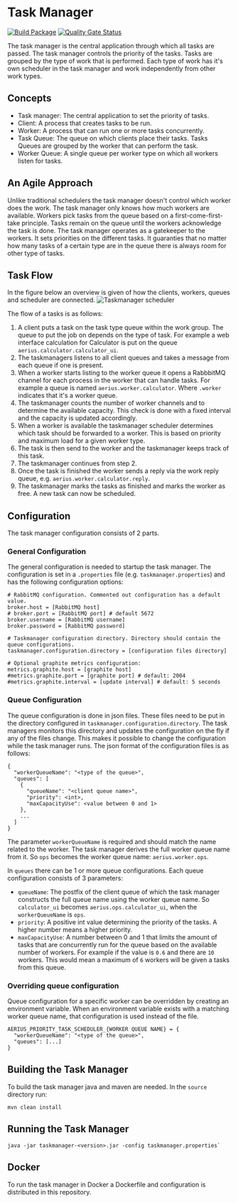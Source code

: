 # Task Manager

[![Build Package](https://github.com/aerius/taskmanager/actions/workflows/publish_artifact.yml/badge.svg)](#)
[![Quality Gate Status](https://sonarcloud.io/api/project_badges/measure?project=aerius_taskmanager&metric=alert_status)](https://sonarcloud.io/dashboard?id=aerius_taskmanager)

The task manager is the central application through which all tasks are passed.
The task manager controls the priority of the tasks.
Tasks are grouped by the type of work that is performed.
Each type of work has it's own scheduler in the task manager and work independently from other work types.

## Concepts

* Task manager: The central application to set the priority of tasks.
* Client: A process that creates tasks to be run.
* Worker: A process that can run one or more tasks concurrently.
* Task Queue: The queue on which clients place their tasks.
Tasks Queues are grouped by the worker that can perform the task.
* Worker Queue: A single queue per worker type on which all workers listen for tasks.

## An Agile Approach

Unlike traditional schedulers the task manager doesn't control which worker does the work.
The task manager only knows how much workers are available.
Workers pick tasks from the queue based on a first-come-first-take principle.
Tasks remain on the queue until the workers acknowledge the task is done.
The task manager operates as a gatekeeper to the workers.
It sets priorities on the different tasks.
It guaranties that no matter how many tasks of a certain type are in the queue there is always room for other type of tasks.

## Task Flow

In the figure below an overview is given of how the clients, workers, queues and scheduler are connected.
![Taskmanager scheduler](doc/taskmanager_scheduler.svg) 


The flow of a tasks is as follows:
1. A client puts a task on the task type queue within the work group.
The queue to put the job on depends on the type of task.
For example a web interface calculation for Calculator is put on the queue `aerius.calculator.calculator_ui`.
2. The taskmanagers listens to all client queues and takes a message from each queue if one is present.
3. When a worker starts listing to the worker queue it opens a RabbbitMQ channel for each process in the worker that can handle tasks.
For example a queue is named `aerius.worker.calculator`. Where `.worker` indicates that it's a worker queue.
4. The taskmanager counts the number of worker channels and to determine the available capacity.
This check is done with a fixed interval and the capacity is updated accordingly.
5. When a worker is available the taskmanager scheduler determines which task should be forwarded to a worker.
This is based on priority and maximum load for a given worker type.
6. The task is then send to the worker and the taskmanager keeps track of this task.
7. The taskmanager continues from step 2.
8. Once the task is finished the worker sends a reply via the work reply queue, e.g. `aerius.worker.calculator.reply`.
9. The taskmanager marks the tasks as finished and marks the worker as free.
A new task can now be scheduled.

## Configuration

The task manager configuration consists of 2 parts.

### General Configuration

The general configuration is needed to startup the task manager.
The configuration is set in a `.properties` file (e.g. `taskmanager.properties`) and has the following configuration options:

```
# RabbitMQ configuration. Commented out configuration has a default value.
broker.host = [RabbitMQ host]
# broker.port = [RabbitMQ port] # default 5672
broker.username = [RabbitMQ username]
broker.password = [RabbitMQ password]

# Taskmanager configuration directory. Directory should contain the queue configurations.
taskmanager.configuration.directory = [configuration files directory]

# Optional graphite metrics configuration:
metrics.graphite.host = [graphite host]
#metrics.graphite.port = [graphite port] # default: 2004
#metrics.graphite.interval = [update interval] # default: 5 seconds
```

### Queue Configuration

The queue configuration is done in json files.
These files need to be put in the directory configured in `taskmanager.configuration.directory`.
The task managers monitors this directory and updates the configuration on the fly if any of the files change.
This makes it possible to change the configuration while the task manager runs.
The json format of the configuration files is as follows:

```
{
  "workerQueueName": "<type of the queue>",
  "queues": [
    {
      "queueName": "<client queue name>",
      "priority": <int>,
      "maxCapacityUse": <value between 0 and 1>
    },
    ...
  ]
}
```

The parameter `workerQueueName` is required and should match the name related to the worker.
The task manager derives the full worker queue name from it.
So `ops` becomes the worker queue name: `aerius.worker.ops`.

In `queues` there can be 1 or more queue configurations.
Each queue configuration consists of 3 parameters:
* `queueName`: The postfix of the client queue of which the task manager constructs the full queue name using the worker queue name.
So `calculator_ui` becomes `aerius.ops.calculator_ui`, when the `workerQueueName` is `ops`.
* `priority`: A positive int value determining the priority of the tasks.
A higher number means a higher priority.
* `maxCapacityUse`: A number between 0 and 1 that limits the amount of tasks that are concurrently run for the queue based on the available number of workers.
For example if the value is `0.6` and there are `10` workers.
This would mean a maximum of `6` workers will be given a tasks from this queue.

### Overriding queue configuration
Queue configuration for a specific worker can be overridden by creating an environment variable.
When an environment variable exists with a matching worker queue name, that configuration is used instead of the file.

```
AERIUS_PRIORITY_TASK_SCHEDULER_{WORKER QUEUE NAME} = {
  "workerQueueName": "<type of the queue>",
  "queues": [...]
}
```

## Building the Task Manager

To build the task manager java and maven are needed.
In the `source` directory run:

```
mvn clean install
```

## Running the Task Manager

```
java -jar taskmanager-<version>.jar -config taskmanager.properties`
```

## Docker

To run the task manager in Docker a Dockerfile and configuration is distributed in this repository.

